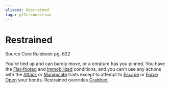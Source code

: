 ```yaml
---
aliases: Restrained
tags: pf2e/condition
---
```


# Restrained

Source Core Rulebook pg. 622

You're tied up and can barely move, or a creature has you pinned. You have the [Flat-footed](Flat-footed.md) and [Immobilized](Immobilized.md) conditions, and you can't use any actions with the [Attack](../Traits/Attack.md) or [Manipulate](../Traits/Manipulate.md) traits except to attempt to [Escape](../Rules/Actions/Escape.md) or [Force Open](../Rules/Actions/Force%20Open.md) your bonds. Restrained overrides [Grabbed](Grabbed.md).
